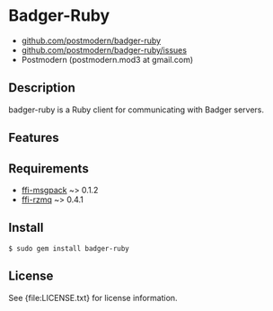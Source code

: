 # Badger-Ruby

* [github.com/postmodern/badger-ruby](http://github.com/postmodern/badger-ruby/)
* [github.com/postmodern/badger-ruby/issues](http://github.com/postmodern/badger-ruby/issues)
* Postmodern (postmodern.mod3 at gmail.com)

## Description

badger-ruby is a Ruby client for communicating with Badger servers.

## Features

## Requirements

* [ffi-msgpack](http://github.com/postmodern/ffi-msgpack) ~> 0.1.2
* [ffi-rzmq](http://github.com/chuckremes/ffi-rzmq.git) ~> 0.4.1

## Install

    $ sudo gem install badger-ruby

## License

See {file:LICENSE.txt} for license information.

